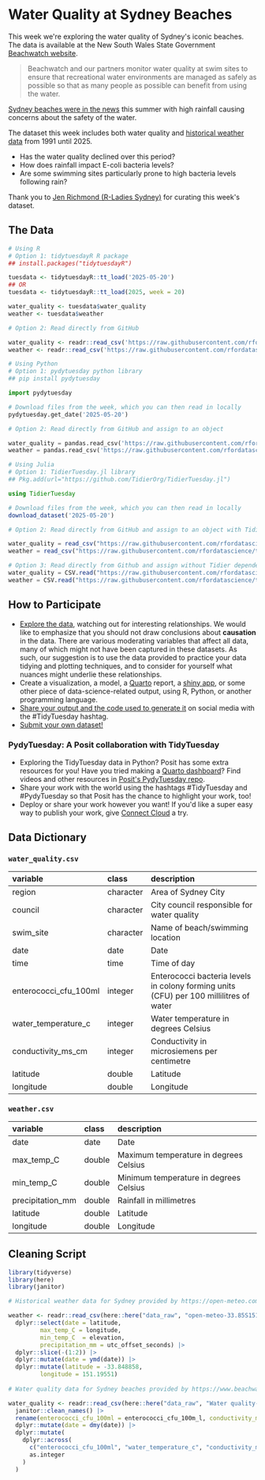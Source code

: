 # Water Quality at Sydney Beaches

This week we're exploring the water quality of Sydney's iconic beaches. The data is 
available at the New South Wales State Government [Beachwatch 
website](https://www.beachwatch.nsw.gov.au/waterMonitoring/waterQualityData). 

> Beachwatch and our partners monitor water quality at swim sites to ensure 
> that recreational water environments are managed as safely as possible so that 
> as many people as possible can benefit from using the water.

[Sydney beaches were in the news](https://www.abc.net.au/news/2025-01-10/pollution-risks-in-sydney-beaches-contaminated-waterways-rain/104790856.) 
this summer with high rainfall causing concerns about the safety of the water.

The dataset this week includes both water quality and [historical weather data](https://open-meteo.com/) from 1991 until 2025. 

- Has the water quality declined over this period?
- How does rainfall impact E-coli bacteria levels? 
- Are some swimming sites particularly prone to high bacteria levels following rain?


Thank you to [Jen Richmond (R-Ladies Sydney)](https://github.com/jenrichmondPhD) for curating this week's dataset.

## The Data

```r
# Using R
# Option 1: tidytuesdayR R package 
## install.packages("tidytuesdayR")

tuesdata <- tidytuesdayR::tt_load('2025-05-20')
## OR
tuesdata <- tidytuesdayR::tt_load(2025, week = 20)

water_quality <- tuesdata$water_quality
weather <- tuesdata$weather

# Option 2: Read directly from GitHub

water_quality <- readr::read_csv('https://raw.githubusercontent.com/rfordatascience/tidytuesday/main/data/2025/2025-05-20/water_quality.csv')
weather <- readr::read_csv('https://raw.githubusercontent.com/rfordatascience/tidytuesday/main/data/2025/2025-05-20/weather.csv')
```

```python
# Using Python
# Option 1: pydytuesday python library
## pip install pydytuesday

import pydytuesday

# Download files from the week, which you can then read in locally
pydytuesday.get_date('2025-05-20')

# Option 2: Read directly from GitHub and assign to an object

water_quality = pandas.read_csv('https://raw.githubusercontent.com/rfordatascience/tidytuesday/main/data/2025/2025-05-20/water_quality.csv')
weather = pandas.read_csv('https://raw.githubusercontent.com/rfordatascience/tidytuesday/main/data/2025/2025-05-20/weather.csv')
```

```julia
# Using Julia
# Option 1: TidierTuesday.jl library
## Pkg.add(url="https://github.com/TidierOrg/TidierTuesday.jl")

using TidierTuesday

# Download files from the week, which you can then read in locally
download_dataset('2025-05-20')

# Option 2: Read directly from GitHub and assign to an object with TidierFiles

water_quality = read_csv("https://raw.githubusercontent.com/rfordatascience/tidytuesday/main/data/2025/2025-05-20/water_quality.csv")
weather = read_csv("https://raw.githubusercontent.com/rfordatascience/tidytuesday/main/data/2025/2025-05-20/weather.csv")

# Option 3: Read directly from Github and assign without Tidier dependencies
water_quality = CSV.read("https://raw.githubusercontent.com/rfordatascience/tidytuesday/main/data/2025/2025-05-20/water_quality.csv", DataFrame)
weather = CSV.read("https://raw.githubusercontent.com/rfordatascience/tidytuesday/main/data/2025/2025-05-20/weather.csv", DataFrame)
```


## How to Participate

- [Explore the data](https://r4ds.hadley.nz/), watching out for interesting relationships. We would like to emphasize that you should not draw conclusions about **causation** in the data. There are various moderating variables that affect all data, many of which might not have been captured in these datasets. As such, our suggestion is to use the data provided to practice your data tidying and plotting techniques, and to consider for yourself what nuances might underlie these relationships.
- Create a visualization, a model, a [Quarto](https://quarto.org/) report, a [shiny app](https://shiny.posit.co/), or some other piece of data-science-related output, using R, Python, or another programming language.
- [Share your output and the code used to generate it](../../../sharing.md) on social media with the #TidyTuesday hashtag.
- [Submit your own dataset!](../../../pr_instructions.md)

### PydyTuesday: A Posit collaboration with TidyTuesday

- Exploring the TidyTuesday data in Python? Posit has some extra resources for you! Have you tried making a [Quarto dashboard](https://quarto.org/docs/dashboards/)? Find videos and other resources in [Posit's PydyTuesday repo](https://github.com/posit-dev/python-tidytuesday-challenge).
- Share your work with the world using the hashtags #TidyTuesday and #PydyTuesday so that Posit has the chance to highlight your work, too!
- Deploy or share your work however you want! If you'd like a super easy way to publish your work, give [Connect Cloud](https://connect.posit.cloud/) a try.


## Data Dictionary

### `water_quality.csv`

|variable              |class     |description                           |
|:---------------------|:---------|:-------------------------------------|
|region                |character |Area of Sydney City |
|council               |character |City council responsible for water quality |
|swim_site             |character |Name of beach/swimming location |
|date                  |date      |Date |
|time                  |time      |Time of day |
|enterococci_cfu_100ml |integer   |Enterococci bacteria levels in colony forming units (CFU) per 100 millilitres of water |
|water_temperature_c   |integer   |Water temperature in degrees Celsius |
|conductivity_ms_cm    |integer   |Conductivity in microsiemens per centimetre |
|latitude              |double    |Latitude |
|longitude             |double    |Longitude |

### `weather.csv`

|variable         |class  |description                           |
|:----------------|:------|:-------------------------------------|
|date             |date   |Date |
|max_temp_C       |double |Maximum temperature in degrees Celsius |
|min_temp_C       |double |Minimum temperature in degrees Celsius |
|precipitation_mm |double |Rainfall in millimetres |
|latitude         |double |Latitude |
|longitude        |double |Longitude |

## Cleaning Script

```r
library(tidyverse)
library(here)
library(janitor)

# Historical weather data for Sydney provided by https://open-meteo.com/ API. 

weather <- readr::read_csv(here::here("data_raw", "open-meteo-33.85S151.20E51m.csv")) |>
  dplyr::select(date = latitude, 
         max_temp_C = longitude, 
         min_temp_C  = elevation, 
         precipitation_mm = utc_offset_seconds) |>
  dplyr::slice(-(1:2)) |>
  dplyr::mutate(date = ymd(date)) |>
  dplyr::mutate(latitude = -33.848858, 
         longitude = 151.19551) 
  
# Water quality data for Sydney beaches provided by https://www.beachwatch.nsw.gov.au/waterMonitoring/waterQualityData

water_quality <- readr::read_csv(here::here("data_raw", "Water quality-1746064496936.csv")) |>
  janitor::clean_names() |>
  rename(enterococci_cfu_100ml = enterococci_cfu_100m_l, conductivity_ms_cm = conductivity_m_s_cm) |>
  dplyr::mutate(date = dmy(date)) |>
  dplyr::mutate(
    dplyr::across(
      c("enterococci_cfu_100ml", "water_temperature_c", "conductivity_ms_cm"),
      as.integer
    )
  )

```
